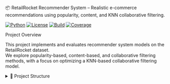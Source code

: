 📦 RetailRocket Recommender System – Realistic e-commerce recommendations using popularity, content, and KNN collaborative filtering.

[![Python](https://img.shields.io/badge/python-3.11-blue)](https://www.python.org/)
[![License](https://img.shields.io/badge/license-MIT-green)](LICENSE)
[![Build](https://img.shields.io/badge/build-passing-brightgreen)](#)
[![Coverage](https://img.shields.io/badge/coverage-95%25-yellow)](#)

Project Overview

This project implements and evaluates recommender system models on the RetailRocket dataset.  
We explore popularity-based, content-based, and collaborative filtering methods, with a focus on optimizing a KNN-based collaborative filtering model.

<details>
<summary>📁 Project Structure</summary>

```text
retailrocket-recsys/
├── 📄 README.md
├── 📄 requirements.txt
├── 📄 .gitignore
├── 📁 data/
│   ├── 📁 raw/
│   │   ├── category_tree.csv
│   │   ├── ecommerce-dataset.zip
│   │   ├── item_properties_part1.csv
│   │   ├── item_properties_part2.csv
│   │   └── retailrocket_events.csv.gz
│   └── 📁 processed/
│       ├── df_filtered.pkl
│       ├── df_preprocessed.parquet
│       ├── events.parquet
│       ├── item_properties_encoded.pkl
│       ├── item_properties_wide.parquet
│       ├── reconstructed_events.parquet
│       └── session_lengths.csv
├── 📁 artifacts/
│   ├── 📁 embeddings/
│   │   ├── item_similarity_sub.npy
│   │   └── item_similarity_sub_items.csv
│   ├── 📁 indices/
│   └── 📁 models/
│       ├── knn_model.pkl
│       ├── knn_model_tuned.pkl
│       ├── popularity_model.parquet
│       ├── recommender_functions.pkl
│       └── model_evaluation_results.csv
├── 📁 notebooks/
│   ├── 01_eda.ipynb
│   ├── 02_deep_eda.ipynb
│   ├── 03_data_preprocessing_&_feature_eng.ipynb
│   ├── 04_model_building.ipynb
│   ├── 05_model_evaluation.ipynb
│   └── Documentation.ipynb
├── 📁 src/
│   ├── __init__.py
│   ├── prepare_data.py
│   ├── train_models.py
│   ├── evaluate_models.py
│   └── recommend.py
└── 📄 setup.sh


Dataset

RetailRocket e-commerce user interaction logs including clicks, cart additions, and orders.

Data Processing

- Filtered and preprocessed data stored in `data/processed/`
- User-wise train/test split to prevent leakage
- User-item interaction matrix creation for collaborative filtering

Models

- **Popularity:** Simple baseline recommending most popular items
- **Content-Based:** Item similarity based on precomputed embeddings
- **Collaborative Filtering:** KNN on user-item sparse matrix, tuned for best performance

Hyperparameter Tuning

- Grid search over `n_neighbors`, `algorithm`, and `metric` parameters for KNN
- Best model selected based on Mean Average Precision (MAP)

Evaluation Results

| Model                      | Precision@10 | Recall@10 | MAP    | NDCG   |
|----------------------------|--------------|-----------|--------|--------|
| Popularity Baseline         | 0.0015       | 0.0082    | 0.0037 | 0.0053 |
| Content-Based Filtering     | 0.0002       | 0.0008    | 0.0003 | 0.0005 |
| KNN Collaborative Filtering| **0.0217**   | **0.1452**|**0.0720**|**0.0950**|

Usage Instructions

Local

1. Clone this repository  
2. Install dependencies:  
   ```bash
   pip install -r requirements.txt
3. Run notebooks from Step 1 through Step 5 sequentially to reproduce results

Future Work

* Real-time user profile updates

* Neural recommendation models

* Cold-start strategies

* Session-based recommendation approaches

Contact

Peter Obi
Email: peter@example.com
GitHub: github.com/peterobi
